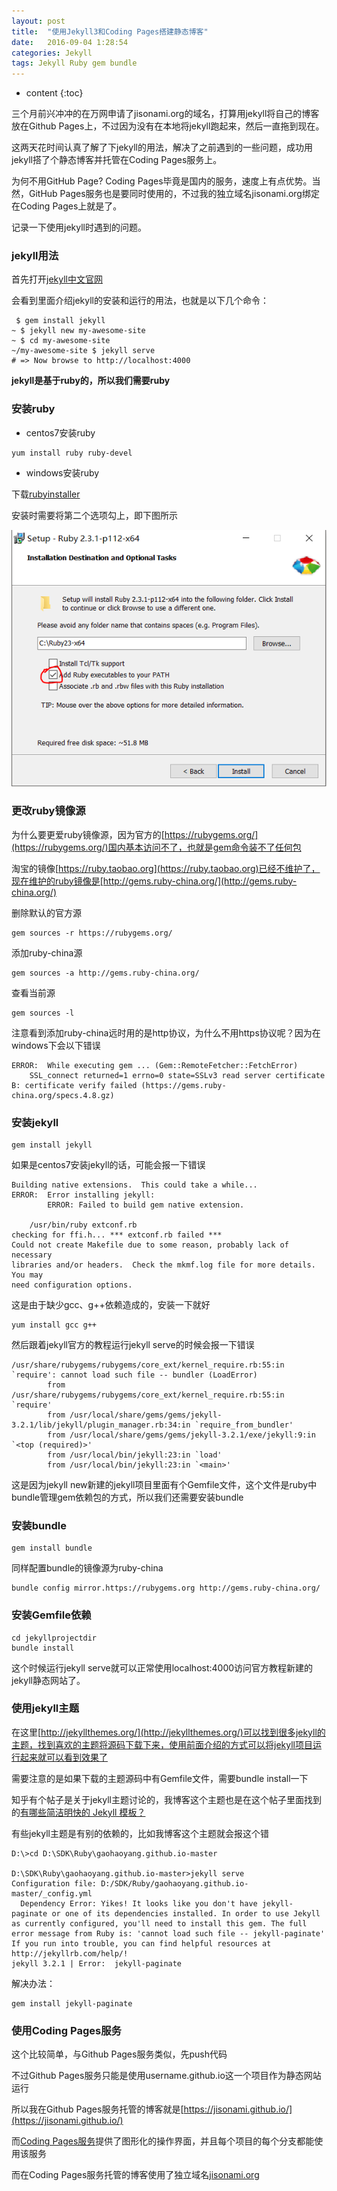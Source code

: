 ```yaml
---
layout: post
title:  "使用Jekyll3和Coding Pages搭建静态博客"
date:   2016-09-04 1:28:54
categories: Jekyll
tags: Jekyll Ruby gem bundle
---
```


* content
{:toc}

三个月前兴冲冲的在万网申请了jisonami.org的域名，打算用jekyll将自己的博客放在Github Pages上，不过因为没有在本地将jekyll跑起来，然后一直拖到现在。

这两天花时间认真了解了下jekyll的用法，解决了之前遇到的一些问题，成功用jekyll搭了个静态博客并托管在Coding Pages服务上。

为何不用GitHub Page? Coding Pages毕竟是国内的服务，速度上有点优势。当然，GitHub Pages服务也是要同时使用的，不过我的独立域名jisonami.org绑定在Coding Pages上就是了。

记录一下使用jekyll时遇到的问题。



### jekyll用法

首先打开[jekyll中文官网](http://jekyll.bootcss.com/)

会看到里面介绍jekyll的安装和运行的用法，也就是以下几个命令：

```shell
 $ gem install jekyll
~ $ jekyll new my-awesome-site
~ $ cd my-awesome-site
~/my-awesome-site $ jekyll serve
# => Now browse to http://localhost:4000
```

**jekyll是基于ruby的，所以我们需要ruby**

### 安装ruby

* centos7安装ruby
```shell
yum install ruby ruby-devel
```

* windows安装ruby

下载[rubyinstaller](http://rubyinstaller.org/)

安装时需要将第二个选项勾上，即下图所示

![rubbyinstaller](/images/Jekyll/jekyll-blog/rubyinstaller.png)

### 更改ruby镜像源

为什么要更爱ruby镜像源，因为官方的[https://rubygems.org/](https://rubygems.org/)国内基本访问不了，也就是gem命令装不了任何包

淘宝的镜像[https://ruby.taobao.org](https://ruby.taobao.org)已经不维护了，现在维护的ruby镜像是[http://gems.ruby-china.org/](http://gems.ruby-china.org/)

删除默认的官方源
```
gem sources -r https://rubygems.org/
```

添加ruby-china源
```
gem sources -a http://gems.ruby-china.org/
```

查看当前源
```
gem sources -l
```

注意看到添加ruby-china远时用的是http协议，为什么不用https协议呢？因为在windows下会以下错误
```
ERROR:  While executing gem ... (Gem::RemoteFetcher::FetchError)
    SSL_connect returned=1 errno=0 state=SSLv3 read server certificate B: certificate verify failed (https://gems.ruby-china.org/specs.4.8.gz)
```


### 安装jekyll
```
gem install jekyll
```

如果是centos7安装jekyll的话，可能会报一下错误
```
Building native extensions.  This could take a while...
ERROR:  Error installing jekyll:
        ERROR: Failed to build gem native extension.

    /usr/bin/ruby extconf.rb
checking for ffi.h... *** extconf.rb failed ***
Could not create Makefile due to some reason, probably lack of necessary
libraries and/or headers.  Check the mkmf.log file for more details.  You may
need configuration options.
```
这是由于缺少gcc、g++依赖造成的，安装一下就好
```
yum install gcc g++
```

然后跟着jekyll官方的教程运行jekyll serve的时候会报一下错误
```
/usr/share/rubygems/rubygems/core_ext/kernel_require.rb:55:in `require': cannot load such file -- bundler (LoadError)
        from /usr/share/rubygems/rubygems/core_ext/kernel_require.rb:55:in `require'
        from /usr/local/share/gems/gems/jekyll-3.2.1/lib/jekyll/plugin_manager.rb:34:in `require_from_bundler'
        from /usr/local/share/gems/gems/jekyll-3.2.1/exe/jekyll:9:in `<top (required)>'
        from /usr/local/bin/jekyll:23:in `load'
        from /usr/local/bin/jekyll:23:in `<main>'
```

这是因为jekyll new新建的jekyll项目里面有个Gemfile文件，这个文件是ruby中bundle管理gem依赖包的方式，所以我们还需要安装bundle

### 安装bundle
```
gem install bundle
```

同样配置bundle的镜像源为ruby-china
```
bundle config mirror.https://rubygems.org http://gems.ruby-china.org/
```

### 安装Gemfile依赖
```
cd jekyllprojectdir
bundle install
```

这个时候运行jekyll serve就可以正常使用localhost:4000访问官方教程新建的jekyll静态网站了。

### 使用jekyll主题

在这里[http://jekyllthemes.org/](http://jekyllthemes.org/)可以找到很多jekyll的主题，找到喜欢的主题将源码下载下来，使用前面介绍的方式可以将jekyll项目运行起来就可以看到效果了

需要注意的是如果下载的主题源码中有Gemfile文件，需要bundle install一下

知乎有个帖子是关于jekyll主题讨论的，我博客这个主题也是在这个帖子里面找到的[有哪些简洁明快的 Jekyll 模板？](http://www.zhihu.com/question/20223939)

有些jekyll主题是有别的依赖的，比如我博客这个主题就会报这个错
```
D:\>cd D:\SDK\Ruby\gaohaoyang.github.io-master

D:\SDK\Ruby\gaohaoyang.github.io-master>jekyll serve
Configuration file: D:/SDK/Ruby/gaohaoyang.github.io-master/_config.yml
  Dependency Error: Yikes! It looks like you don't have jekyll-paginate or one of its dependencies installed. In order to use Jekyll as currently configured, you'll need to install this gem. The full error message from Ruby is: 'cannot load such file -- jekyll-paginate' If you run into trouble, you can find helpful resources at http://jekyllrb.com/help/!
jekyll 3.2.1 | Error:  jekyll-paginate
```

解决办法：
```shell
gem install jekyll-paginate
```

### 使用Coding Pages服务

这个比较简单，与Github Pages服务类似，先push代码

不过Github Pages服务只能是使用username.github.io这一个项目作为静态网站运行

所以我在Github Pages服务托管的博客就是[https://jisonami.github.io/](https://jisonami.github.io/)

而[Coding Pages服务](https://coding.net/help/doc/pages/index.html)提供了图形化的操作界面，并且每个项目的每个分支都能使用该服务

而在Coding Pages服务托管的博客使用了独立域名[jisonami.org](http://jisonami.org)